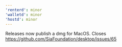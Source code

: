 ```yaml
---
'renterd': minor
'walletd': minor
'hostd': minor
---
```


Releases now publish a dmg for MacOS. Closes https://github.com/SiaFoundation/desktop/issues/65
